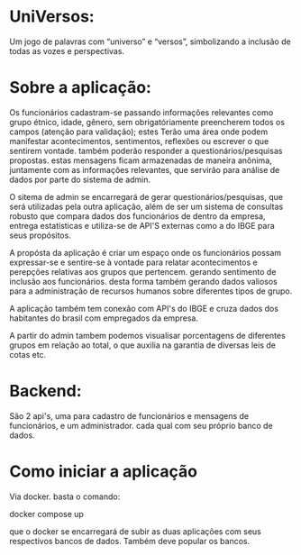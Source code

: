 # UniVersos: 


Um jogo de palavras com “universo” e “versos”, simbolizando a inclusão de todas as vozes e perspectivas.


# Sobre a aplicação:

Os funcionários cadastram-se passando informações relevantes como grupo étnico, idade, gênero, sem obrigatóriamente preencherem todos os campos (atenção para validação);
estes Terão uma área onde podem manifestar acontecimentos, sentimentos, reflexões ou escrever o que sentirem vontade. também poderão responder a questionários/pesquisas propostas. estas mensagens ficam armazenadas de maneira anônima, juntamente com as informações relevantes, que servirão para análise de dados por parte do sistema de admin. 

O sitema de admin se encarregará de gerar questionários/pesquisas, que será utilizadas pela outra aplicação, além de ser um sistema de consultas robusto que compara dados dos funcionários de dentro da empresa, entrega estatísticas e utiliza-se de API'S externas como a do IBGE para seus propósitos.

A propósta da aplicação é criar um espaço onde os funcionários possam expressar-se e sentire-se à vontade para relatar acontecimentos e perepções relativas aos grupos que pertencem. gerando sentimento de inclusão aos funcionários. desta forma também gerando dados valiosos para a administração de recursos humanos sobre diferentes tipos de grupo.

A aplicação também tem conexão com API's do IBGE e cruza dados dos habitantes do brasil com empregados da empresa.

A partir do admin tambem podemos visualisar porcentagens de diferentes grupos em relação ao total, o que auxilia na garantia de diversas leis de cotas etc. 

# Backend:

São 2 api's, uma para cadastro de funcionários e mensagens de funcionários, e um administrador.
cada qual com seu próprio banco de dados.


# Como iniciar a aplicação

Via docker. basta o comando:

docker compose up

que o docker se encarregará de subir as duas aplicações com seus respectivos bancos de dados. Também deve popular os bancos.

